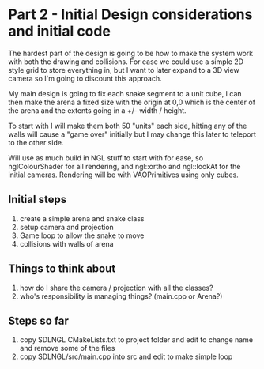 # Part 2 - Initial Design considerations and initial code

The hardest part of the design is going to be how to make the system work with both the drawing and collisions. For ease we could use a simple 2D style grid to store everything in, but I want to later expand to a 3D view camera so I'm going to discount this approach.

My main design is going to fix each snake segment to a unit cube, I can then make the arena a fixed size with the origin at 0,0 which is the center of the arena and the extents going in a +/- width / height.

To start with I will make them both 50 "units" each side, hitting any of the walls will cause a "game over" initially but I may change this later to teleport to the other side.

Will use as much build in NGL stuff to start with for ease, so nglColourShader for all rendering, and ngl::ortho and ngl::lookAt for the initial cameras. Rendering will be with VAOPrimitives using only cubes. 

## Initial steps

1. create a simple arena and snake class
2. setup camera and projection
3. Game loop to allow the snake to move
4. collisions with walls of arena

## Things to think about

1. how do I share the camera / projection with all the classes?
2. who's responsibility is managing things? (main.cpp or Arena?)


## Steps so far

1. copy SDLNGL CMakeLists.txt to project folder and edit to change name and remove some of the files
2. copy SDLNGL/src/main.cpp into src and edit to make simple loop
